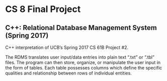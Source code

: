 # CS 8 Final Project
## C++: Relational Database Management System (Spring 2017)

C++ interpretation of UCB’s Spring 2017 CS 61B Project #2.

The RDMS translates user input/data entries into plain text “.txt” or “.tbl” files. The program can then store,
organize, or manipulate the user input in the form of tables. Each table possesses columns which define the 
specific qualities and relationship between rows of individual entities.
